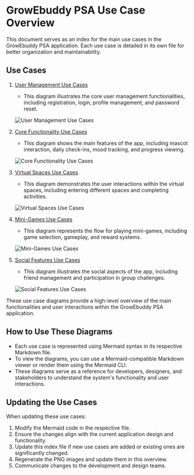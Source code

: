 # GrowEbuddy PSA Use Case Overview

This document serves as an index for the main use cases in the GrowEbuddy PSA application. Each use case is detailed in its own file for better organization and maintainability.

## Use Cases

1. [User Management Use Cases](./user_management_use_cases.mmd)
   - This diagram illustrates the core user management functionalities, including registration, login, profile management, and password reset.
   
   ![User Management Use Cases](./user_management_use_cases.png "User Management Use Cases")

2. [Core Functionality Use Cases](./core_functionality_use_cases.mmd)
   - This diagram shows the main features of the app, including mascot interaction, daily check-ins, mood tracking, and progress viewing.
   
   ![Core Functionality Use Cases](./core_functionality_use_cases.png "Core Functionality Use Cases")

3. [Virtual Spaces Use Cases](./virtual_spaces_use_cases.mmd)
   - This diagram demonstrates the user interactions within the virtual spaces, including entering different spaces and completing activities.
   
   ![Virtual Spaces Use Cases](./virtual_spaces_use_cases.png "Virtual Spaces Use Cases")

4. [Mini-Games Use Cases](./mini_games_use_cases.mmd)
   - This diagram represents the flow for playing mini-games, including game selection, gameplay, and reward systems.
   
   ![Mini-Games Use Cases](./mini_games_use_cases.png "Mini-Games Use Cases")

5. [Social Features Use Cases](./social_features_use_cases.mmd)
   - This diagram illustrates the social aspects of the app, including friend management and participation in group challenges.
   
   ![Social Features Use Cases](./social_features_use_cases.png "Social Features Use Cases")

These use case diagrams provide a high-level overview of the main functionalities and user interactions within the GrowEbuddy PSA application.

## How to Use These Diagrams

- Each use case is represented using Mermaid syntax in its respective Markdown file.
- To view the diagrams, you can use a Mermaid-compatible Markdown viewer or render them using the Mermaid CLI.
- These diagrams serve as a reference for developers, designers, and stakeholders to understand the system's functionality and user interactions.

## Updating the Use Cases

When updating these use cases:
1. Modify the Mermaid code in the respective file.
2. Ensure the changes align with the current application design and functionality.
3. Update this index file if new use cases are added or existing ones are significantly changed.
4. Regenerate the PNG images and update them in this overview.
5. Communicate changes to the development and design teams.
